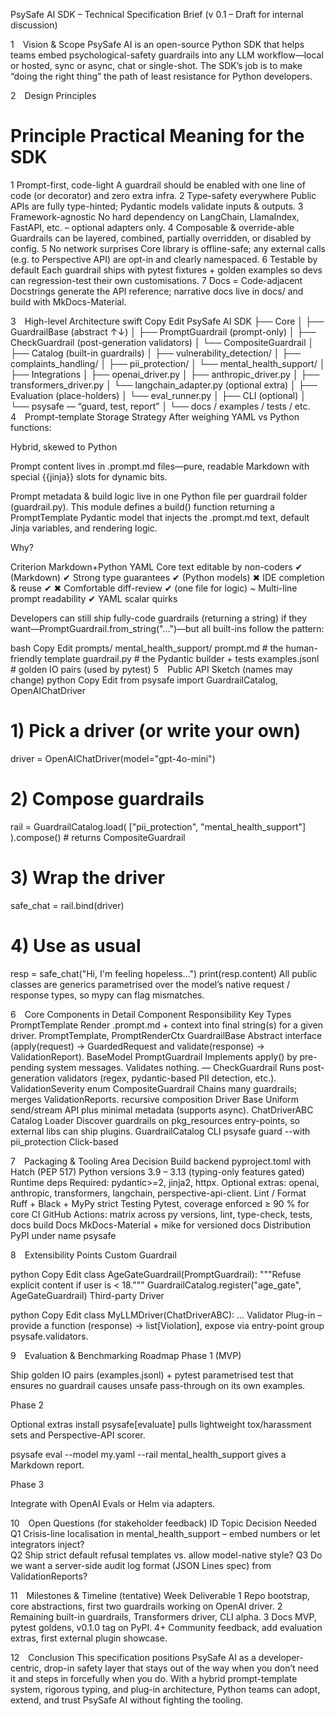 PsySafe AI SDK – Technical Specification Brief
(v 0.1 – Draft for internal discussion)

1 Vision & Scope
PsySafe AI is an open-source Python SDK that helps teams embed psychological-safety guardrails into any LLM workflow—local or hosted, sync or async, chat or single-shot.
The SDK’s job is to make “doing the right thing” the path of least resistance for Python developers.

2 Design Principles
#	Principle	Practical Meaning for the SDK
1	Prompt-first, code-light	A guardrail should be enabled with one line of code (or decorator) and zero extra infra.
2	Type-safety everywhere	Public APIs are fully type-hinted; Pydantic models validate inputs & outputs.
3	Framework-agnostic	No hard dependency on LangChain, LlamaIndex, FastAPI, etc. – optional adapters only.
4	Composable & override-able	Guardrails can be layered, combined, partially overridden, or disabled by config.
5	No network surprises	Core library is offline-safe; any external calls (e.g. to Perspective API) are opt-in and clearly namespaced.
6	Testable by default	Each guardrail ships with pytest fixtures + golden examples so devs can regression-test their own customisations.
7	Docs = Code-adjacent	Docstrings generate the API reference; narrative docs live in docs/ and build with MkDocs-Material.

3 High-level Architecture
swift
Copy
Edit
PsySafe AI SDK
 ├── Core
 │    ├── GuardrailBase   (abstract ↑↓)
 │    ├── PromptGuardrail (prompt-only)
 │    ├── CheckGuardrail  (post-generation validators)
 │    └── CompositeGuardrail
 │
 ├── Catalog (built-in guardrails)
 │    ├── vulnerability_detection/
 │    ├── complaints_handling/
 │    ├── pii_protection/
 │    └── mental_health_support/
 │
 ├── Integrations
 │    ├── openai_driver.py
 │    ├── anthropic_driver.py
 │    ├── transformers_driver.py
 │    └── langchain_adapter.py  (optional extra)
 │
 ├── Evaluation (place-holders)
 │    └── eval_runner.py
 │
 ├── CLI (optional)
 │    └── psysafe — “guard, test, report”
 │
 └── docs / examples / tests / etc.
4 Prompt-template Storage Strategy
After weighing YAML vs Python functions:

Hybrid, skewed to Python

Prompt content lives in .prompt.md files—pure, readable Markdown with special {{jinja}} slots for dynamic bits.

Prompt metadata & build logic live in one Python file per guardrail folder (guardrail.py).
This module defines a build() function returning a PromptTemplate Pydantic model that injects the .prompt.md text, default Jinja variables, and rendering logic.

Why?

Criterion	Markdown+Python	YAML
Core text editable by non-coders	✔ (Markdown)	✔
Strong type guarantees	✔ (Python models)	✖
IDE completion & reuse	✔	✖
Comfortable diff-review	✔ (one file for logic)	~
Multi-line prompt readability	✔	YAML scalar quirks

Developers can still ship fully-code guardrails (returning a string) if they want—PromptGuardrail.from_string("...")—but all built-ins follow the pattern:

bash
Copy
Edit
prompts/
  mental_health_support/
    prompt.md           # the human-friendly template
    guardrail.py        # the Pydantic builder + tests
    examples.jsonl      # golden IO pairs (used by pytest)
5 Public API Sketch (names may change)
python
Copy
Edit
from psysafe import GuardrailCatalog, OpenAIChatDriver

# 1) Pick a driver (or write your own)
driver = OpenAIChatDriver(model="gpt-4o-mini")

# 2) Compose guardrails
rail = GuardrailCatalog.load(
        ["pii_protection", "mental_health_support"]
      ).compose()        # returns CompositeGuardrail

# 3) Wrap the driver
safe_chat = rail.bind(driver)

# 4) Use as usual
resp = safe_chat("Hi, I'm feeling hopeless…")
print(resp.content)
All public classes are generics parametrised over the model’s native request / response types, so mypy can flag mismatches.

6 Core Components in Detail
Component	Responsibility	Key Types
PromptTemplate	Render .prompt.md + context into final string(s) for a given driver.	PromptTemplate, PromptRenderCtx
GuardrailBase	Abstract interface (apply(request) -> GuardedRequest and validate(response) -> ValidationReport).	BaseModel
PromptGuardrail	Implements apply() by pre-pending system messages. Validates nothing.	—
CheckGuardrail	Runs post-generation validators (regex, pydantic-based PII detection, etc.).	ValidationSeverity enum
CompositeGuardrail	Chains many guardrails; merges ValidationReports.	recursive composition
Driver Base	Uniform send/stream API plus minimal metadata (supports async).	ChatDriverABC
Catalog Loader	Discover guardrails on pkg_resources entry-points, so external libs can ship plugins.	GuardrailCatalog
CLI	psysafe guard <file> --with pii_protection	Click-based

7 Packaging & Tooling
Area	Decision
Build backend	pyproject.toml with Hatch (PEP 517)
Python versions	3.9 – 3.13 (typing-only features gated)
Runtime deps	Required: pydantic>=2, jinja2, httpx. Optional extras: openai, anthropic, transformers, langchain, perspective-api-client.
Lint / Format	Ruff + Black + MyPy strict
Testing	Pytest, coverage enforced ≥ 90 % for core
CI	GitHub Actions: matrix across py versions, lint, type-check, tests, docs build
Docs	MkDocs-Material + mike for versioned docs
Distribution	PyPI under name psysafe

8 Extensibility Points
Custom Guardrail

python
Copy
Edit
class AgeGateGuardrail(PromptGuardrail):
    """Refuse explicit content if user is < 18."""
GuardrailCatalog.register("age_gate", AgeGateGuardrail)
Third-party Driver

python
Copy
Edit
class MyLLMDriver(ChatDriverABC):
    ...
Validator Plug-in – provide a function (response) -> list[Violation], expose via entry-point group psysafe.validators.

9 Evaluation & Benchmarking Roadmap
Phase 1 (MVP)

Ship golden IO pairs (examples.jsonl) + pytest parametrised test that ensures no guardrail causes unsafe pass-through on its own examples.

Phase 2

Optional extras install psysafe[evaluate] pulls lightweight tox/harassment sets and Perspective-API scorer.

psysafe eval --model my.yaml --rail mental_health_support gives a Markdown report.

Phase 3

Integrate with OpenAI Evals or Helm via adapters.

10 Open Questions (for stakeholder feedback)
ID	Topic	Decision Needed
Q1	Crisis-line localisation in mental_health_support – embed numbers or let integrators inject?	
Q2	Ship strict default refusal templates vs. allow model-native style?	
Q3	Do we want a server-side audit log format (JSON Lines spec) from ValidationReports?	

11 Milestones & Timeline (tentative)
Week	Deliverable
1	Repo bootstrap, core abstractions, first two guardrails working on OpenAI driver.
2	Remaining built-in guardrails, Transformers driver, CLI alpha.
3	Docs MVP, pytest goldens, v0.1.0 tag on PyPI.
4+	Community feedback, add evaluation extras, first external plugin showcase.

12 Conclusion
This specification positions PsySafe AI as a developer-centric, drop-in safety layer that stays out of the way when you don’t need it and steps in forcefully when you do. With a hybrid prompt-template system, rigorous typing, and plug-in architecture, Python teams can adopt, extend, and trust PsySafe AI without fighting the tooling.

